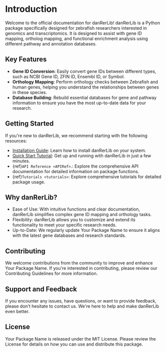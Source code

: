 # Introduction

Welcome to the official documentation for danRerLib! danRerLib is a Python package specifically designed for zebrafish researchers interested in genomics and transcriptomics. It is designed to assist with gene ID mapping, ortholog mapping, and functional enrichment analysis using different pathway and annotation databases. 

## Key Features

- **Gene ID Conversion**: Easily convert gene IDs between different types, such as NCBI Gene ID, ZFIN ID, Ensembl ID, or Symbol.
- **Orthology Mapping**: Perform orthology checks between Zebrafish and human genes, helping you understand the relationships between genes in these species.
- **Database Building**: Rebuild essential databases for gene and pathway information to ensure you have the most up-to-date data for your research.

## Getting Started

If you're new to danRerLib, we recommend starting with the following resources:

- [Installation Guide](installation.md): Learn how to install danRerLib on your system.
- [Quick Start Tutorial](usage.md): Get up and running with danRerLib in just a few minutes.
- {ref}`API Reference <APIRef>`.: Explore the comprehensive API documentation for detailed information on package functions.
- {ref}`Tutorials <tutorials>`: Explore comprehensive tutorials for detailed package usage.

## Why danRerLib?

- Ease of Use: With intuitive functions and clear documentation, danRerLib simplifies complex gene ID mapping and orthology tasks.
- Flexibility: danRerLib allows you to customize and extend its functionality to meet your specific research needs.
- Up-to-Date: We regularly update Your Package Name to ensure it aligns with the latest gene databases and research standards.

## Contributing

We welcome contributions from the community to improve and enhance Your Package Name. If you're interested in contributing, please review our Contributing Guidelines for more information.

## Support and Feedback

If you encounter any issues, have questions, or want to provide feedback, please don't hesitate to contact us. We're here to help and make danRerLib even better.

## License

Your Package Name is released under the MIT License. Please review the License for details on how you can use and distribute this package.

